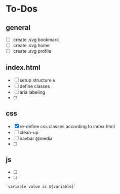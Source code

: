 # To-Dos

## general

- [ ] create .svg bookmark
- [ ] create .svg home
- [ ] create .svg profile

## index.html

- [ ] setup structure `A`
- [ ] define classes
- [ ] aria labeling
- [ ]

## css

- [x] re-define css classes according to index.html
- [ ] clean-up
- [ ] navbar @media
- [ ]

## js

- [ ]
- [ ]

`` `variable value is ${variable}` ``
